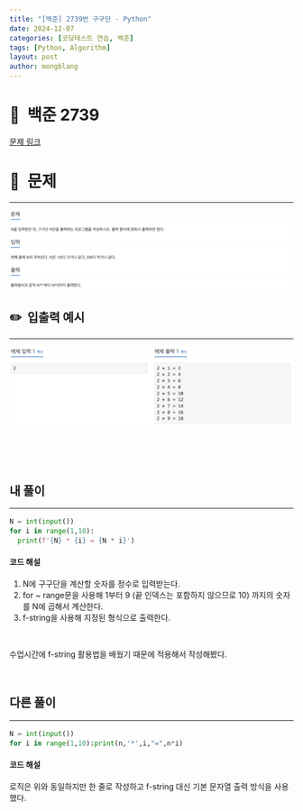 ```yaml
---
title: "[백준] 2739번 구구단 - Python"
date: 2024-12-07  
categories: [코딩테스트 연습, 백준]
tags: [Python, Algorithm]
layout: post
author: mongblang
---
```


# 📌&nbsp; **백준 2739**
[문제 링크](https://www.acmicpc.net/problem/2739)  

# 📝&nbsp; **문제**
---
![problem](/assets/img/codingtest-post-img/BJ2739-1.png)



## ✏️&nbsp; **입출력 예시**
---
![example](/assets/img/codingtest-post-img/BJ2739-2.png)



&nbsp;  

&nbsp;   
   


## **내 풀이**  
---  

```python
N = int(input())
for i in range(1,10):
  print(f'{N} * {i} = {N * i}')
```

#### **코드 해설**
1. N에 구구단을 계산할 숫자를 정수로 입력받는다.
2. for ~ range문을 사용해 1부터 9 (끝 인덱스는 포함하지 않으므로 10) 까지의 숫자를 N에 곱해서 계산한다.
3. f-string을 사용해 지정된 형식으로 출력한다. 

&nbsp;   

수업시간에 f-string 활용법을 배웠기 때문에 적용해서 작성해봤다. 

&nbsp;   
## **다른 풀이**   
---

```python
N = int(input())
for i in range(1,10):print(n,'*',i,"=",n*i)
```
#### **코드 해설**
로직은 위와 동일하지만 한 줄로 작성하고 f-string 대신 기본 문자열 출력 방식을 사용했다. 

&nbsp;   

&nbsp;   